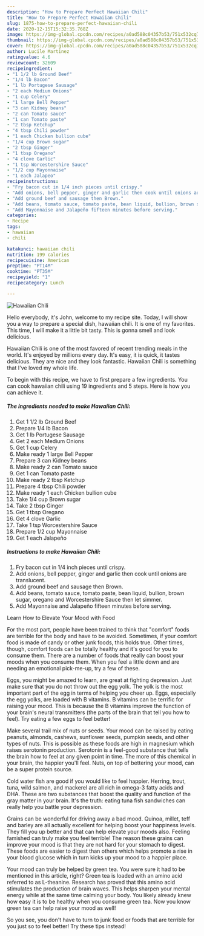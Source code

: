 ```yaml
---
description: "How to Prepare Perfect Hawaiian Chili"
title: "How to Prepare Perfect Hawaiian Chili"
slug: 1875-how-to-prepare-perfect-hawaiian-chili
date: 2020-12-15T15:32:35.768Z
image: https://img-global.cpcdn.com/recipes/a0ad588c04357b53/751x532cq70/hawaiian-chili-recipe-main-photo.jpg
thumbnail: https://img-global.cpcdn.com/recipes/a0ad588c04357b53/751x532cq70/hawaiian-chili-recipe-main-photo.jpg
cover: https://img-global.cpcdn.com/recipes/a0ad588c04357b53/751x532cq70/hawaiian-chili-recipe-main-photo.jpg
author: Lucile Martinez
ratingvalue: 4.6
reviewcount: 32609
recipeingredient:
- "1 1/2 lb Ground Beef"
- "1/4 lb Bacon"
- "1 lb Portugese Sausage"
- "2 each Medium Onions"
- "1 cup Celery"
- "1 large Bell Pepper"
- "3 can Kidney beans"
- "2 can Tomato sauce"
- "1 can Tomato paste"
- "2 tbsp Ketchup"
- "4 tbsp Chili powder"
- "1 each Chicken bullion cube"
- "1/4 cup Brown sugar"
- "2 tbsp Ginger"
- "1 tbsp Oregano"
- "4 clove Garlic"
- "1 tsp Worcestershire Sauce"
- "1/2 cup Mayonnaise"
- "1 each Jalapeo"
recipeinstructions:
- "Fry bacon cut in 1/4 inch pieces until crispy."
- "Add onions, bell pepper, ginger and garlic then cook until onions are translucent."
- "Add ground beef and sausage then Brown."
- "Add beans, tomato sauce, tomato paste, bean liquid, bullion, brown sugar, oregano and Worcestershire Sauce then let simmer."
- "Add Mayonnaise and Jalapeño fifteen minutes before serving."
categories:
- Recipe
tags:
- hawaiian
- chili

katakunci: hawaiian chili 
nutrition: 199 calories
recipecuisine: American
preptime: "PT14M"
cooktime: "PT35M"
recipeyield: "1"
recipecategory: Lunch

---
```



![Hawaiian Chili](https://img-global.cpcdn.com/recipes/a0ad588c04357b53/751x532cq70/hawaiian-chili-recipe-main-photo.jpg)

Hello everybody, it's John, welcome to my recipe site. Today, I will show you a way to prepare a special dish, hawaiian chili. It is one of my favorites. This time, I will make it a little bit tasty. This is gonna smell and look delicious.



Hawaiian Chili is one of the most favored of recent trending meals in the world. It's enjoyed by millions every day. It's easy, it is quick, it tastes delicious. They are nice and they look fantastic. Hawaiian Chili is something that I've loved my whole life.


To begin with this recipe, we have to first prepare a few ingredients. You can cook hawaiian chili using 19 ingredients and 5 steps. Here is how you can achieve it.

<!--inarticleads1-->

##### The ingredients needed to make Hawaiian Chili:

1. Get 1 1/2 lb Ground Beef
1. Prepare 1/4 lb Bacon
1. Get 1 lb Portugese Sausage
1. Get 2 each Medium Onions
1. Get 1 cup Celery
1. Make ready 1 large Bell Pepper
1. Prepare 3 can Kidney beans
1. Make ready 2 can Tomato sauce
1. Get 1 can Tomato paste
1. Make ready 2 tbsp Ketchup
1. Prepare 4 tbsp Chili powder
1. Make ready 1 each Chicken bullion cube
1. Take 1/4 cup Brown sugar
1. Take 2 tbsp Ginger
1. Get 1 tbsp Oregano
1. Get 4 clove Garlic
1. Take 1 tsp Worcestershire Sauce
1. Prepare 1/2 cup Mayonnaise
1. Get 1 each Jalapeño




<!--inarticleads2-->

##### Instructions to make Hawaiian Chili:

1. Fry bacon cut in 1/4 inch pieces until crispy.
1. Add onions, bell pepper, ginger and garlic then cook until onions are translucent.
1. Add ground beef and sausage then Brown.
1. Add beans, tomato sauce, tomato paste, bean liquid, bullion, brown sugar, oregano and Worcestershire Sauce then let simmer.
1. Add Mayonnaise and Jalapeño fifteen minutes before serving.




Learn How to Elevate Your Mood with Food


For the most part, people have been trained to think that "comfort" foods are terrible for the body and have to be avoided. Sometimes, if your comfort food is made of candy or other junk foods, this holds true. Other times, though, comfort foods can be totally healthy and it's good for you to consume them. There are a number of foods that really can boost your moods when you consume them. When you feel a little down and are needing an emotional pick-me-up, try a few of these.

Eggs, you might be amazed to learn, are great at fighting depression. Just make sure that you do not throw out the egg yolk. The yolk is the most important part of the egg in terms of helping you cheer up. Eggs, especially the egg yolks, are loaded with B vitamins. B vitamins can be terrific for raising your mood. This is because the B vitamins improve the function of your brain's neural transmitters (the parts of the brain that tell you how to feel). Try eating a few eggs to feel better!

Make several trail mix of nuts or seeds. Your mood can be raised by eating peanuts, almonds, cashews, sunflower seeds, pumpkin seeds, and other types of nuts. This is possible as these foods are high in magnesium which raises serotonin production. Serotonin is a feel-good substance that tells the brain how to feel at any given point in time. The more of this chemical in your brain, the happier you'll feel. Nuts, on top of bettering your mood, can be a super protein source.

Cold water fish are good if you would like to feel happier. Herring, trout, tuna, wild salmon, and mackerel are all rich in omega-3 fatty acids and DHA. These are two substances that boost the quality and function of the gray matter in your brain. It's the truth: eating tuna fish sandwiches can really help you battle your depression. 

Grains can be wonderful for driving away a bad mood. Quinoa, millet, teff and barley are all actually excellent for helping boost your happiness levels. They fill you up better and that can help elevate your moods also. Feeling famished can truly make you feel terrible! The reason these grains can improve your mood is that they are not hard for your stomach to digest. These foods are easier to digest than others which helps promote a rise in your blood glucose which in turn kicks up your mood to a happier place.

Your mood can truly be helped by green tea. You were sure it had to be mentioned in this article, right? Green tea is loaded with an amino acid referred to as L-theanine. Research has proved that this amino acid stimulates the production of brain waves. This helps sharpen your mental energy while at the same time calming your body. You likely already knew how easy it is to be healthy when you consume green tea. Now you know green tea can help raise your mood as well!

So you see, you don't have to turn to junk food or foods that are terrible for you just so to feel better! Try  these tips  instead!


